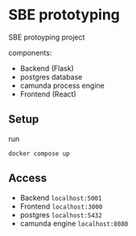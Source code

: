 # SBE prototyping

SBE protoyping project

components:

* Backend (Flask)
* postgres database
* camunda process engine
* Frontend (React)

## Setup

run

`docker compose up`

## Access

* Backend `localhost:5001`
* Frontend `localhost:3000`
* postgres `localhost:5432`
* camunda engine `localhost:8080`
  